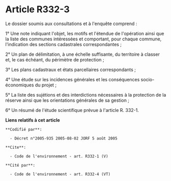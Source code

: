 # Article R332-3

Le dossier soumis aux consultations et à l'enquête comprend : 

1° Une note indiquant l'objet, les motifs et l'étendue de l'opération ainsi que la liste des communes intéressées et
comportant, pour chaque commune, l'indication des sections cadastrales correspondantes ; 

2° Un plan de délimitation, à une échelle suffisante, du territoire à classer et, le cas échéant, du périmètre de
protection ; 

3° Les plans cadastraux et états parcellaires correspondants ; 

4° Une étude sur les incidences générales et les conséquences socio-économiques du projet ; 

5° La liste des sujétions et des interdictions nécessaires à la protection de la réserve ainsi que les orientations générales
de sa gestion ; 

6° Un résumé de l'étude scientifique prévue à l'article R. 332-1.

**Liens relatifs à cet article**

	**Codifié par**:

	  - Décret n°2005-935 2005-08-02 JORF 5 août 2005

	**Cite**:

	  - Code de l'environnement - art. R332-1 (V)

	**Cité par**:

	  - Code de l'environnement - art. R332-4 (VT)
